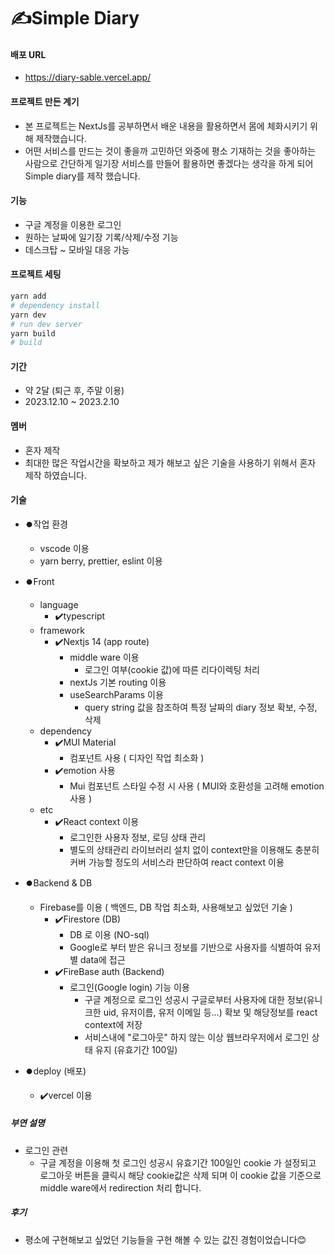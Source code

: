 # ✍️Simple Diary

#### 배포 URL

- https://diary-sable.vercel.app/

#### 프로젝트 만든 계기

- 본 프로젝트는 NextJs를 공부하면서 배운 내용을 활용하면서 몸에 체화시키기 위해 제작했습니다.
- 어떤 서비스를 만드는 것이 좋을까 고민하던 와중에 평소 기재하는 것을 좋아하는 사람으로 간단하게 일기장 서비스를 만들어 활용하면 좋겠다는 생각을 하게 되어 Simple diary를 제작 했습니다.

#### 기능

- 구글 계정을 이용한 로그인
- 원하는 날짜에 일기장 기록/삭제/수정 기능
- 데스크탑 ~ 모바일 대응 가능

#### 프로젝트 세팅

```bash
yarn add
# dependency install
yarn dev
# run dev server
yarn build
# build
```

#### 기간

- 약 2달 (퇴근 후, 주말 이용)
- 2023.12.10 ~ 2023.2.10

#### 멤버

- 혼자 제작
- 최대한 많은 작업시간을 확보하고 제가 해보고 싶은 기술을 사용하기 위해서 혼자 제작 하였습니다.

#### 기술

- ⏺️작업 환경
  - vscode 이용
  - yarn berry, prettier, eslint 이용
- ⏺️Front
  - language
    - ✔️typescript
  - framework
    - ✔️Nextjs 14 (app route)
      - middle ware 이용
        - 로그인 여부(cookie 값)에 따른 리다이렉팅 처리
      - nextJs 기본 routing 이용
      - useSearchParams 이용
        - query string 값을 참조하여 특정 날짜의 diary 정보 확보, 수정, 삭제
  - dependency
    - ✔️MUI Material
      - 컴포넌트 사용 ( 디자인 작업 최소화 )
    - ✔️emotion 사용
      - Mui 컴포넌트 스타일 수정 시 사용 ( MUI와 호환성을 고려해 emotion 사용 )
  - etc
    - ✔️React context 이용
      - 로그인한 사용자 정보, 로딩 상태 관리
      - 별도의 상태관리 라이브러리 설치 없이 context만을 이용해도 충분히 커버 가능할 정도의 서비스라 판단하여 react context 이용
- ⏺️Backend & DB
  - Firebase를 이용 ( 백엔드, DB 작업 최소화, 사용해보고 싶었던 기술 )
    - ✔️Firestore (DB)
      - DB 로 이용 (NO-sql)
      - Google로 부터 받은 유니크 정보를 기반으로 사용자를 식별하여 유저별 data에 접근
    - ✔️FireBase auth (Backend)
      - 로그인(Google login) 기능 이용
        - 구글 계정으로 로그인 성공시 구글로부터 사용자에 대한 정보(유니크한 uid, 유저이름, 유저 이메일 등...) 확보 및 해당정보를 react context에 저장
        - 서비스내에 "로그아웃" 하지 않는 이상 웹브라우저에서 로그인 상태 유지 (유효기간 100일)
- ⏺️deploy (배포)

  - ✔️vercel 이용

##### 부연 설명

- 로그인 관련
  - 구글 계정을 이용해 첫 로그인 성공시 유효기간 100일인 cookie 가 설정되고 로그아웃 버튼을 클릭시 해당 cookie값은 삭제 되며 이 cookie 값을 기준으로 middle ware에서 redirection 처리 합니다.

##### 후기

- 평소에 구현해보고 싶었던 기능들을 구현 해볼 수 있는 값진 경험이었습니다😊
